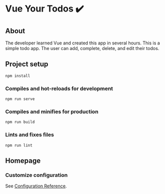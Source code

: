 # Vue Your Todos ✔️

## About

The developer learned Vue and created this app in several hours. This is a simple todo app. The user can add, complete, delete, and edit their todos. 

## Project setup
```
npm install
```

### Compiles and hot-reloads for development
```
npm run serve
```

### Compiles and minifies for production
```
npm run build
```

### Lints and fixes files
```
npm run lint

```

## Homepage



### Customize configuration
See [Configuration Reference](https://cli.vuejs.org/config/).
